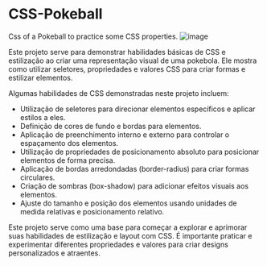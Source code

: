 # CSS-Pokeball
Css of a Pokeball to practice some CSS properties.
![image](https://github.com/SmallCityProgrammer/CSS-Pokeball/assets/130911203/49c38b79-f813-4dd0-a4f6-f348bafd1572)

Este projeto serve para demonstrar habilidades básicas de CSS e estilização ao criar uma representação visual de uma pokebola. Ele mostra como utilizar seletores, propriedades e valores CSS para criar formas e estilizar elementos.

Algumas habilidades de CSS demonstradas neste projeto incluem:

- Utilização de seletores para direcionar elementos específicos e aplicar estilos a eles.
- Definição de cores de fundo e bordas para elementos.
- Aplicação de preenchimento interno e externo para controlar o espaçamento dos elementos.
- Utilização de propriedades de posicionamento absoluto para posicionar elementos de forma precisa.
- Aplicação de bordas arredondadas (border-radius) para criar formas circulares.
- Criação de sombras (box-shadow) para adicionar efeitos visuais aos elementos.
- Ajuste do tamanho e posição dos elementos usando unidades de medida relativas e posicionamento relativo.

Este projeto serve como uma base para começar a explorar e aprimorar suas habilidades de estilização e layout com CSS. É importante praticar e experimentar diferentes propriedades e valores para criar designs personalizados e atraentes.
